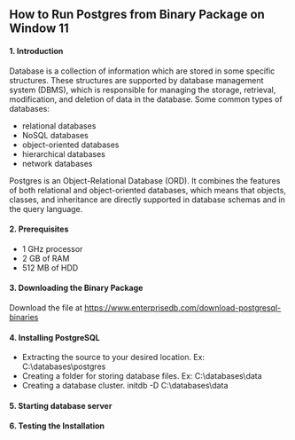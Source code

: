 ## How to Run Postgres from Binary Package on Window 11
#### 1. Introduction
Database is a collection of information which are stored in some specific structures. These structures are supported by database management system (DBMS), which is responsible for managing the storage, retrieval, modification, and deletion of data in the database.
Some common types of databases: 
* relational databases
* NoSQL databases
* object-oriented databases
* hierarchical databases
* network databases

Postgres is an Object-Relational Database (ORD). It combines the features of both relational and object-oriented databases, which means that objects, classes, and inheritance are directly supported in database schemas and in the query language.
#### 2. Prerequisites
* 1 GHz processor
* 2 GB of RAM
* 512 MB of HDD
#### 3. Downloading the Binary Package
Download the file at https://www.enterprisedb.com/download-postgresql-binaries
#### 4. Installing PostgreSQL
* Extracting the source to your desired location. Ex: C:\databases\postgres
* Creating a folder for storing database files. Ex: C:\databases\data
* Creating a database cluster.
  initdb -D C:\databases\data

#### 5. Starting database server

#### 6. Testing the Installation

